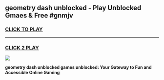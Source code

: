 
## geometry dash unblocked - Play Unblocked Gmaes & Free #gnmjv
<h3>
<a href="https://premium.freeplayer.one?title=geometry_dash_unblocked&ref=03M">CLICK TO PLAY</a></h3>
<hr>

<h3>
<a href="https://premium.freeplayer.one?title=geometry_dash_unblocked&ref=03M">CLICK 2 PLAY</a>
  
</h3>

<a href="https://premium.freeplayer.one?title=geometry_dash_unblocked&ref=03M"><img src="https://clearcache.store/games.png"></a>


**geometry dash unblocked games unblocked: Your Gateway to Fun and Accessible Online Gaming**
